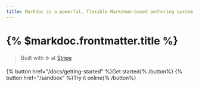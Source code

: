 ```yaml
---
title: Markdoc is a powerful, flexible Markdown-based authoring system
---
```


# {% $markdoc.frontmatter.title %}

> Built with ☕ at [Stripe](https://stripe.com)

{% button href="/docs/getting-started" %}Get started{% /button%} {% button href="/sandbox" %}Try it online{% /button%}

